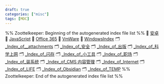 ```yaml
---
draft: true
categories: ["misc"]
tags: [MOC]
---
```

%% Zoottelkeeper: Beginning of the autogenerated index file list  %%
📄 [安卓](90-MISC/安卓.md)
📄 [JavaScript](90-MISC/JavaScript.md)
📄 [Office 365](90-MISC/Office%20365)
📄 [VmWare](90-MISC/VmWare.md)
📄 [WindowsIndex](90-MISC/WindowsIndex.md)
🗂️ [_Index_of__attachments](90-MISC/_attachments/_Index_of__attachments)
🗂️ [_Index_of_安全](90-MISC/安全/_Index_of_安全)
🗂️ [_Index_of_出版](90-MISC/出版/_Index_of_出版)
🗂️ [_Index_of_科学上网](90-MISC/科学上网/_Index_of_科学上网)
🗂️ [_Index_of_闪存](90-MISC/闪存/_Index_of_闪存.md)
🗂️ [_Index_of_小工具](90-MISC/小工具/_Index_of_小工具.md)
🗂️ [_Index_of_职场](90-MISC/职场/_Index_of_职场)
🗂️ [_Index_of_装系统](90-MISC/装系统/_Index_of_装系统)
🗂️ [_Index_of_CMS 内容管理](90-MISC/CMS%20内容管理/_Index_of_CMS%20内容管理.md)
🗂️ [_Index_of_Internet](90-MISC/Internet/_Index_of_Internet)
🗂️ [_Index_of_LIFE](90-MISC/LIFE/_Index_of_LIFE.md)
🗂️ [_Index_of_Obsidian](90-MISC/Obsidian/_Index_of_Obsidian.md)
🗂️ [_Index_of_TEMP](90-MISC/TEMP/_Index_of_TEMP.md)
%% Zoottelkeeper: End of the autogenerated index file list  %%
